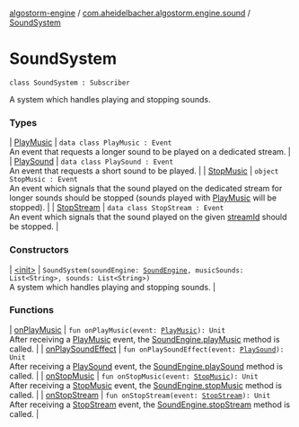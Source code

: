 [algostorm-engine](../../index.md) / [com.aheidelbacher.algostorm.engine.sound](../index.md) / [SoundSystem](.)

# SoundSystem

`class SoundSystem : Subscriber`

A system which handles playing and stopping sounds.

### Types

| [PlayMusic](-play-music/index.md) | `data class PlayMusic : Event`<br>An event that requests a longer sound to be played on a dedicated stream. |
| [PlaySound](-play-sound/index.md) | `data class PlaySound : Event`<br>An event that requests a short sound to be played. |
| [StopMusic](-stop-music.md) | `object StopMusic : Event`<br>An event which signals that the sound played on the dedicated stream for
longer sounds should be stopped (sounds played with [PlayMusic](-play-music/index.md) will be
stopped). |
| [StopStream](-stop-stream/index.md) | `data class StopStream : Event`<br>An event which signals that the sound played on the given [streamId](-stop-stream/stream-id.md)
should be stopped. |

### Constructors

| [&lt;init&gt;](-init-.md) | `SoundSystem(soundEngine: `[`SoundEngine`](../-sound-engine/index.md)`, musicSounds: List<String>, sounds: List<String>)`<br>A system which handles playing and stopping sounds. |

### Functions

| [onPlayMusic](on-play-music.md) | `fun onPlayMusic(event: `[`PlayMusic`](-play-music/index.md)`): Unit`<br>After receiving a [PlayMusic](-play-music/index.md) event, the [SoundEngine.playMusic](../-sound-engine/play-music.md) method
is called. |
| [onPlaySoundEffect](on-play-sound-effect.md) | `fun onPlaySoundEffect(event: `[`PlaySound`](-play-sound/index.md)`): Unit`<br>After receiving a [PlaySound](-play-sound/index.md) event, the [SoundEngine.playSound](../-sound-engine/play-sound.md) method
is called. |
| [onStopMusic](on-stop-music.md) | `fun onStopMusic(event: `[`StopMusic`](-stop-music.md)`): Unit`<br>After receiving a [StopMusic](-stop-music.md) event, the [SoundEngine.stopMusic](../-sound-engine/stop-music.md) method
is called. |
| [onStopStream](on-stop-stream.md) | `fun onStopStream(event: `[`StopStream`](-stop-stream/index.md)`): Unit`<br>After receiving a [StopStream](-stop-stream/index.md) event, the [SoundEngine.stopStream](../-sound-engine/stop-stream.md) method
is called. |

